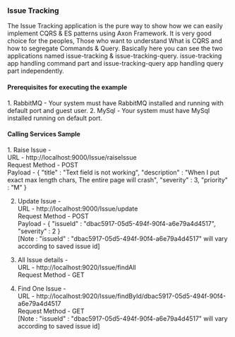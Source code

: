 <h3>Issue Tracking</h3>
The Issue Tracking application is the pure way to show how we can easily implement CQRS & ES patterns using Axon Framework.
It is very good choice for the peoples, Those who want to understand What is CQRS and how to segregate Commands & Query.
Basically here you can see the two applications named issue-tracking & issue-tracking-query. 
issue-tracking app handling command part and issue-tracking-query app handling query part independently. 

<h4>Prerequisites for executing the example</h4>
1. RabbitMQ - Your system must have RabbitMQ installed and running with default port and guest user.
2. MySql - Your system must have MySql installed running on default port.

<h4>Calling Services Sample</h4>
1. Raise Issue - 
  <br>URL - http://localhost:9000/Issue/raiseIssue
  <br>Request Method - POST
  <br>Payload - { "title" : "Text field is not working", "description" : "When I put exact max length chars, The entire page will crash", "severity" : 3, "priority" : "M" }
  
2. Update Issue - 
  <br>URL - http://localhost:9000/Issue/update
  <br>Request Method - POST
  <br>Payload - { "issueId" : "dbac5917-05d5-494f-90f4-a6e79a4d4517", "severity" : 2 }
  <br>[Note : "issueId" : "dbac5917-05d5-494f-90f4-a6e79a4d4517" will vary according to saved issue id]
  
3. All Issue details - 
  <br>URL - http://localhost:9020/Issue/findAll
  <br>Request Method - GET
  
4. Find One Issue - 
  <br>URL - http://localhost:9020/Issue/findById/dbac5917-05d5-494f-90f4-a6e79a4d4517
  <br>Request Method - GET
  <br>[Note : "issueId" : "dbac5917-05d5-494f-90f4-a6e79a4d4517" will vary according to saved issue id]

